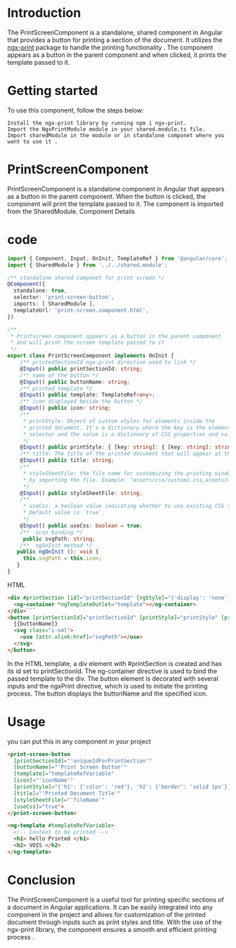 
# Introduction

The PrintScreenComponent is a standalone, shared component in Angular that provides a button for printing a section of the document. It utilizes the [ngx-print](https://www.npmjs.com/package/ngx-print) package to handle the printing functionality . The component appears as a button in the parent component and when clicked, it prints the template passed to it.

# Getting started

To use this component, follow the steps below:

    Install the ngx-print library by running npm i ngx-print.
    Import the NgxPrintModule module in your shared.module.ts file.
    Import sharedModule in the module or in standalone componet where you want to use it .


# PrintScreenComponent

PrintScreenComponent is a standalone component in Angular that appears as a button in the parent component. When the button is clicked, the component will print the template passed to it. The component is imported from the SharedModule.
Component Details

# code 

``` TypeScript
import { Component, Input, OnInit, TemplateRef } from '@angular/core';
import { SharedModule } from '../../shared.module';

/** standalone shared componet for print screen */
@Component({
  standalone: true,
  selector: 'print-screen-button',
  imports: [ SharedModule ],
  templateUrl: 'print-screen.component.html',
})

/** 
 * Printscreen component appears as a button in the parent component
 * and will print the screen template passed to it 
 */
export class PrintScreenComponent implements OnInit {
    /** printedSectionId ngx-print directive used to link */
    @Input() public printSectionId: string;
    /** name of the button */
    @Input() public buttonName: string;
    /** printed template */
    @Input() public template: TemplateRef<any>;
    /** icon displayed beside the button */
    @Input() public icon: string;
    /** 
     * printStyle: Object of custom styles for elements inside the 
     * printed document. It's a dictionary where the key is the element 
     * selector and the value is a dictionary of CSS properties and values. 
     */
    @Input() public printStyle: { [key: string]: { [key: string]: string; } };
    /** title: The title of the printed document that will appear at the top of the document window */
    @Input() public title: string;
    /** 
     * styleSheetFile: the file name for customizing the printing window style sheet (CSS) 
     * by importing the file. Example: "assets/css/custom1.css,assets/css/custom2.css"
     */
    @Input() public styleSheetFile: string;
    /** 
     * useCss: a boolean value indicating whether to use existing CSS to avoid a black & white printed document. 
     * Default value is `true`. 
     */
    @Input() public useCss: boolean = true;
    /**  icon binding */
     public svgPath: string;
    /**  ngOnInit method */
   public ngOnInit (): void {
     this.svgPath = this.icon;
   }
}
```

HTML

``` html
<div #printSection [id]="printSectionId" [ngStyle]="{'display': 'none'}">
  <ng-container *ngTemplateOutlet="template"></ng-container>
</div>```
<button [printSectionId]="printSectionId" [printStyle]="printStyle" [printTitle]="title" [useExistingCss]="true" [styleSheetFile]="styleSheetFile" ngxPrint>
  {{buttonName}}
  <svg class="i-sml">
    <use [attr.xlink:href]="svgPath"></use>
  </svg>
</button>
```

In the HTML template, a div element with #printSection is created and has its id set to printSectionId. The ng-container directive is used to bind the passed template to the div. The button element is decorated with several inputs and the ngxPrint directive, which is used to initiate the printing process. The button displays the buttonName and the specified icon.

# Usage

you can put this in any component in your project 

``` html
<print-screen-button 
  [printSectionId]="'uniqueIdForPrintSection'" 
  [buttonName]="'Print Screen Button'"
  [template]="templateRefVariable" 
  [icon]="'iconName'" 
  [printStyle]="{'h1': {'color': 'red'}, 'h2': {'border': 'solid 1px'}}"
  [title]="'Printed Document Title'"
  [styleSheetFile]="'fileName'"
  [useCss]="true">
</print-screen-button>

<ng-template #templateRefVariable>
  <!-- Content to be printed -->
  <h1> hello Printed </h1>
  <h2> VOIS </h2>
</ng-template>

```

# Conclusion

The PrintScreenComponent is a useful tool for printing specific sections of a document in Angular applications. It can be easily integrated into any component in the project and allows for customization of the printed document through inputs such as print styles and title. With the use of the ngx-print library, the component ensures a smooth and efficient printing process .
